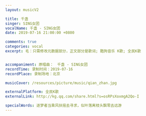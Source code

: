 ```yaml
---
layout: musicV2

title: 千盏
singer: SING女团
vocalName: 千盏 - SING女团
date: 2019-07-16 21:00:00 +0800

comments: true
categories: vocal
excerpt: 毛：只需修改元数据部分，正文部分是歌词; 酷狗音乐 K歌; 全民K歌


accompaniment: 原唱曲：　千盏 - SING女团
recordTime: 录制时间：2019-07-16
recordPlace: 录制场地：北京

musicCover: /resources/picture/music/qian_zhan.jpg

externalPlatform: 全民K歌
externalLink: http://kg.qq.com/share.html?s=osRPsXoxmgA2Qo-I

specialWords: 逐梦者当乘风扶摇去寻求，似叶落离枝头飘零去远游
---
```

